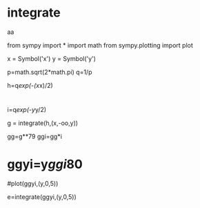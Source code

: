 # integrate
aa


from sympy import *
import math
from sympy.plotting import plot

x = Symbol('x')
y = Symbol('y')

p=math.sqrt(2*math.pi)
q=1/p

h=q*exp(-(x*x)/2)

# 
i=q*exp(-y*y/2)



g = integrate(h,(x,-oo,y))



gg=g**79
ggi=gg*i

# ggyi=y*ggi*80


#plot(ggyi,(y,0,5))




e=integrate(ggyi,(y,0,5))
